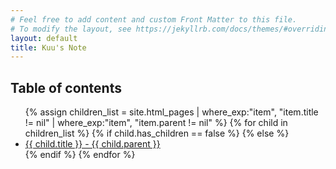 ```yaml
---
# Feel free to add content and custom Front Matter to this file.
# To modify the layout, see https://jekyllrb.com/docs/themes/#overriding-theme-defaults
layout: default
title: Kuu's Note
---
```


<nav role="navigation" aria-label="Main" id="site-nav">
    <h1 class="text-delta">Table of contents</h1>
    <ul>
    {% assign children_list = site.html_pages | where_exp:"item", "item.title != nil" | where_exp:"item", "item.parent != nil" %}
    {% for child in children_list %}
        {% if child.has_children == false %}
        {% else %}    
            <li>
                <a href="{{ child.url }}">{{ child.title }} - {{ child.parent }}</a>
            </li>
        {% endif %}
    {% endfor %}
    </ul>
</nav>

